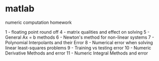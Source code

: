 # matlab
numeric computation homework

1 - floating point round off
4 - matrix qualities and effect on solving
5 - General Ax = b methods
6 - Newton's method for non-linear systems
7 - Polynomial Interpolants and their Error
8 - Numerical error when solving linear least-squares problems
9 - Training vs testing error
10 - Numeric Derivative Methods and error
11 - Numeric Integral Methods and error
